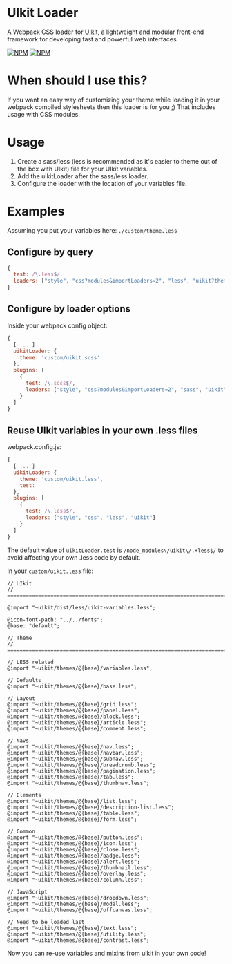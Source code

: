 # UIkit Loader

A Webpack CSS loader for [UIkit](http://getuikit.com/), a lightweight and modular front-end framework for developing fast and powerful web interfaces

[![NPM](https://nodei.co/npm/uikit-loader.png?downloadRank=true)](https://www.npmjs.com/package/uikit-loader)
[![NPM](https://nodei.co/npm-dl/uikit-loader.png?months=3&height=2)](https://nodei.co/npm/uikit-loader/)

# When should I use this?

If you want an easy way of customizing your theme while loading it in your webpack compiled stylesheets then this loader is for you ;)
That includes usage with CSS modules.

# Usage

1. Create a sass/less (less is recommended as it's easier to theme out of the box with UIkit) file for your UIkit variables.
2. Add the uikitLoader after the sass/less loader.
3. Configure the loader with the location of your variables file.

# Examples

Assuming you put your variables here: `./custom/theme.less`

## Configure by query

```javascript
{
  test: /\.less$/,
  loaders: ["style", "css?modules&importLoaders=2", "less", "uikit?theme=custom/theme.less"]
}
```

## Configure by loader options

Inside your webpack config object:
```javascript
{
  [ ... ]
  uikitLoader: {
    theme: 'custom/uikit.scss'
  },
  plugins: [
    {
      test: /\.scss$/,
      loaders: ["style", "css?modules&importLoaders=2", "sass", "uikit"]
    }
  ]
}
```

## Reuse UIkit variables in your own .less files

webpack.config.js:
```javascript
{
  [ ... ]
  uikitLoader: {
    theme: 'custom/uikit.less',
    test:
  },
  plugins: [
    {
      test: /\.less$/,
      loaders: ["style", "css", "less", "uikit"]
    }
  ]
}
```

The default value of `uikitLoader.test` is `/node_modules\/uikit\/.+less$/`
to avoid affecting your own .less code by default.

In your `custom/uikit.less` file:
```less
// UIkit
// ========================================================================

@import "~uikit/dist/less/uikit-variables.less";

@icon-font-path: "../../fonts";
@base: "default";

// Theme
// ========================================================================

// LESS related
@import "~uikit/themes/@{base}/variables.less";

// Defaults
@import "~uikit/themes/@{base}/base.less";

// Layout
@import "~uikit/themes/@{base}/grid.less";
@import "~uikit/themes/@{base}/panel.less";
@import "~uikit/themes/@{base}/block.less";
@import "~uikit/themes/@{base}/article.less";
@import "~uikit/themes/@{base}/comment.less";

// Navs
@import "~uikit/themes/@{base}/nav.less";
@import "~uikit/themes/@{base}/navbar.less";
@import "~uikit/themes/@{base}/subnav.less";
@import "~uikit/themes/@{base}/breadcrumb.less";
@import "~uikit/themes/@{base}/pagination.less";
@import "~uikit/themes/@{base}/tab.less";
@import "~uikit/themes/@{base}/thumbnav.less";

// Elements
@import "~uikit/themes/@{base}/list.less";
@import "~uikit/themes/@{base}/description-list.less";
@import "~uikit/themes/@{base}/table.less";
@import "~uikit/themes/@{base}/form.less";

// Common
@import "~uikit/themes/@{base}/button.less";
@import "~uikit/themes/@{base}/icon.less";
@import "~uikit/themes/@{base}/close.less";
@import "~uikit/themes/@{base}/badge.less";
@import "~uikit/themes/@{base}/alert.less";
@import "~uikit/themes/@{base}/thumbnail.less";
@import "~uikit/themes/@{base}/overlay.less";
@import "~uikit/themes/@{base}/column.less";

// JavaScript
@import "~uikit/themes/@{base}/dropdown.less";
@import "~uikit/themes/@{base}/modal.less";
@import "~uikit/themes/@{base}/offcanvas.less";

// Need to be loaded last
@import "~uikit/themes/@{base}/text.less";
@import "~uikit/themes/@{base}/utility.less";
@import "~uikit/themes/@{base}/contrast.less";
```

Now you can re-use variables and mixins from uikit in your own code!
